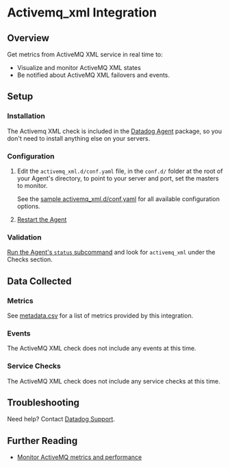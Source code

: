 # Activemq_xml Integration

## Overview

Get metrics from ActiveMQ XML service in real time to:

* Visualize and monitor ActiveMQ XML states
* Be notified about ActiveMQ XML failovers and events.

## Setup
### Installation

The Activemq XML check is included in the [Datadog Agent][1] package, so you don't need to install anything else on your servers.

### Configuration

1. Edit the `activemq_xml.d/conf.yaml` file, in the `conf.d/` folder at the root of your Agent's directory, to point to your server and port, set the masters to monitor.

    See the [sample activemq_xml.d/conf.yaml][2] for all available configuration options.

2. [Restart the Agent][7]

### Validation

[Run the Agent's `status` subcommand][3] and look for `activemq_xml` under the Checks section.

## Data Collected
### Metrics
See [metadata.csv][4] for a list of metrics provided by this integration.

### Events
The ActiveMQ XML check does not include any events at this time.

### Service Checks
The ActiveMQ XML check does not include any service checks at this time.

## Troubleshooting
Need help? Contact [Datadog Support][5].

## Further Reading

* [Monitor ActiveMQ metrics and performance][6]


[1]: https://app.datadoghq.com/account/settings#agent
[2]: https://github.com/DataDog/integrations-core/blob/master/activemq_xml/datadog_checks/activemq_xml/data/conf.yaml.example
[3]: https://docs.datadoghq.com/agent/faq/agent-commands/#agent-status-and-information
[4]: https://github.com/DataDog/integrations-core/blob/master/activemq_xml/metadata.csv
[5]: http://docs.datadoghq.com/help/
[6]: https://www.datadoghq.com/blog/monitor-activemq-metrics-performance/
[7]: https://docs.datadoghq.com/agent/faq/agent-commands/#start-stop-restart-the-agent
[8]: https://github.com/DataDog/integrations-core/blob/master/docs/index.md
